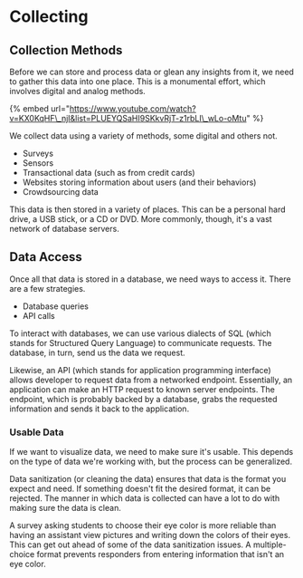 # Collecting

## Collection Methods

Before we can store and process data or glean any insights from it, we need to gather this data into one place. This is a monumental effort, which involves digital and analog methods.

{% embed url="https://www.youtube.com/watch?v=KX0KqHF\_njI&list=PLUEYQSaHI9SKkvRjT-z1rbLI\_wLo-oMtu" %}

We collect data using a variety of methods, some digital and others not.

* Surveys
* Sensors
* Transactional data \(such as from credit cards\)
* Websites storing information about users \(and their behaviors\)
* Crowdsourcing data

This data is then stored in a variety of places. This can be a personal hard drive, a USB stick, or a CD or DVD. More commonly, though, it's a vast network of database servers.

## Data Access

Once all that data is stored in a database, we need ways to access it. There are a few strategies.

* Database queries
* API calls

To interact with databases, we can use various dialects of SQL \(which stands for Structured Query Language\) to communicate requests. The database, in turn, send us the data we request.

Likewise, an API \(which stands for application programming interface\) allows developer to request data from a networked endpoint. Essentially, an application can make an HTTP request to known server endpoints. The endpoint, which is probably backed by a database, grabs the requested information and sends it back to the application.

### Usable Data

If we want to visualize data, we need to make sure it's usable. This depends on the type of data we're working with, but the process can be generalized.

Data sanitization \(or cleaning the data\) ensures that data is the format you expect and need. If something doesn't fit the desired format, it can be rejected. The manner in which data is collected can have a lot to do with making sure the data is clean.

A survey asking students to choose their eye color is more reliable than having an assistant view pictures and writing down the colors of their eyes. This can get out ahead of some of the data sanitization issues. A multiple-choice format prevents responders from entering information that isn't an eye color.

